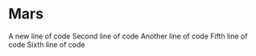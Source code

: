 # Mars
A new line of code
Second line of code
Another line of code
Fifth line of code
Sixth line of code
